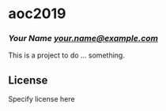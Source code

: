 # aoc2019
### _Your Name <your.name@example.com>_

This is a project to do ... something.

## License

Specify license here

